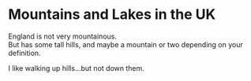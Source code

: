 Mountains and Lakes in the UK   
=============================
England is not very mountainous.   
But has some tall hills, and maybe a mountain or two depending on your definition.

I like walking up hills...but not down them.
